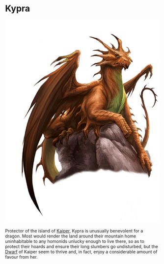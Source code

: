 # Kypra
![](kypra.png)

Protector of the island of [Kaiper](../../Locations/Kaiper/Kaiper.md), Kypra is unusually benevolent for a dragon. Most would render the land around their mountain home uninhabitable to any homonids unlucky enough to live there, so as to protect their hoards and ensure their long slumbers go undisturbed, but the [Dwarf](../../Species/Homonid/Dwarf.md) of Kaiper seem to thrive and, in fact, enjoy a considerable amount of favour from her. 